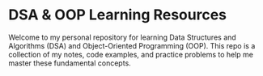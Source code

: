 # DSA & OOP Learning Resources
Welcome to my personal repository for learning Data Structures and Algorithms (DSA) and Object-Oriented Programming (OOP). This repo is a collection of my notes, code examples, and practice problems to help me master these fundamental concepts.
